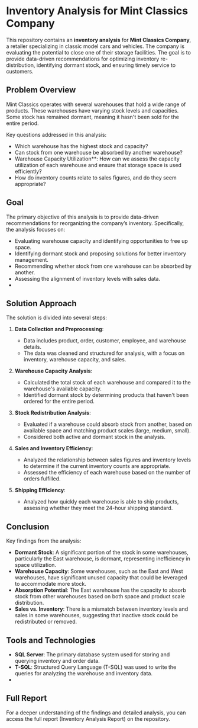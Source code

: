 # Inventory Analysis for Mint Classics Company
This repository contains an **inventory analysis** for **Mint Classics Company**, a retailer specializing in classic model cars and vehicles. The company is evaluating the potential to close one of their storage facilities.
The goal is to provide data-driven recommendations for optimizing inventory re-distribution, identifying dormant stock, and ensuring timely service to customers.

## Problem Overview
Mint Classics operates with several warehouses that hold a wide range of products. These warehouses have varying stock levels and capacities. Some stock has remained dormant, meaning it hasn't been sold for the entire period.


Key questions addressed in this analysis:

- Which warehouse has the highest stock and capacity?
- Can stock from one warehouse be absorbed by another warehouse?
- Warehouse Capacity Utilization**: How can we assess the capacity utilization of each warehouse and ensure that storage space is used efficiently?
- How do inventory counts relate to sales figures, and do they seem appropriate?

## Goal

The primary objective of this analysis is to provide data-driven recommendations for reorganizing the company’s inventory. Specifically, the analysis focuses on:
- Evaluating warehouse capacity and identifying opportunities to free up space.
- Identifying dormant stock and proposing solutions for better inventory management.
- Recommending whether stock from one warehouse can be absorbed by another.
- Assessing the alignment of inventory levels with sales data.
- 
## Solution Approach

The solution is divided into several steps:

1. **Data Collection and Preprocessing**:
   - Data includes product, order, customer, employee, and warehouse details.
   - The data was cleaned and structured for analysis, with a focus on inventory, warehouse capacity, and sales.

2. **Warehouse Capacity Analysis**:
   - Calculated the total stock of each warehouse and compared it to the warehouse's available capacity.
   - Identified dormant stock by determining products that haven't been ordered for the entire period.

3. **Stock Redistribution Analysis**:
   - Evaluated if a warehouse could absorb stock from another, based on available space and matching product scales (large, medium, small).
   - Considered both active and dormant stock in the analysis.

4. **Sales and Inventory Efficiency**:
   - Analyzed the relationship between sales figures and inventory levels to determine if the current inventory counts are appropriate.
   - Assessed the efficiency of each warehouse based on the number of orders fulfilled.

5. **Shipping Efficiency**:
   - Analyzed how quickly each warehouse is able to ship products, assessing whether they meet the 24-hour shipping standard.

## Conclusion

Key findings from the analysis:
- **Dormant Stock**: A significant portion of the stock in some warehouses, particularly the East warehouse, is dormant, representing inefficiency in space utilization.
- **Warehouse Capacity**: Some warehouses, such as the East and West warehouses, have significant unused capacity that could be leveraged to accommodate more stock.
- **Absorption Potential**: The East warehouse has the capacity to absorb stock from other warehouses based on both space and product scale distribution.
- **Sales vs. Inventory**: There is a mismatch between inventory levels and sales in some warehouses, suggesting that inactive stock could be redistributed or removed.

## Tools and Technologies

- **SQL Server**: The primary database system used for storing and querying inventory and order data.
- **T-SQL**: Structured Query Language (T-SQL) was used to write the queries for analyzing the warehouse and inventory data.
- 
## Full Report
For a deeper understanding of the findings and detailed analysis, you can access the full report (Inventory Analysis Report) on the repository.


